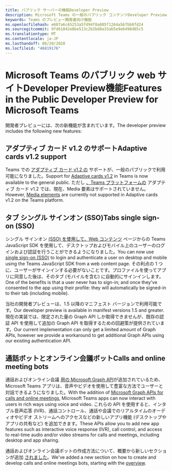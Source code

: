 ```yaml
---
title: パブリック サーバーの機能Developer Preview
description: Microsoft Teams の一般のパブリック コンテンツDeveloper Previewについて説明します
keywords: Teams のプレビュー開発者向け機能
ms.openlocfilehash: e607a6c65253a5fd94f8a805f1264a567bb8fd24
ms.sourcegitcommit: 9fd61042e8be513c2b2bd8a33ab5e9e6498d65c5
ms.translationtype: MT
ms.contentlocale: ja-JP
ms.lasthandoff: 08/20/2020
ms.locfileid: "46819176"
---
```

# <a name="features-in-the-public-developer-preview-for-microsoft-teams"></a><span data-ttu-id="58084-104">Microsoft Teams のパブリック web サイトDeveloper Preview機能</span><span class="sxs-lookup"><span data-stu-id="58084-104">Features in the Public Developer Preview for Microsoft Teams</span></span>

<span data-ttu-id="58084-105">開発者プレビューには、次の新機能が含まれています。</span><span class="sxs-lookup"><span data-stu-id="58084-105">The developer preview includes the following new features:</span></span>

## <a name="adaptive-cards-v12-support"></a><span data-ttu-id="58084-106">アダプティブ カード v1.2 のサポート</span><span class="sxs-lookup"><span data-stu-id="58084-106">Adaptive cards v1.2 support</span></span>

<span data-ttu-id="58084-107">Teams での [アダプティブ カード v1.2 の](https://github.com/microsoft/AdaptiveCards/releases/tag/v1.2.0) サポートが、一般のパブリックで利用可能になりました。</span><span class="sxs-lookup"><span data-stu-id="58084-107">Support for [Adaptive cards v1.2](https://github.com/microsoft/AdaptiveCards/releases/tag/v1.2.0) in Teams is now available to the general public.</span></span> <span data-ttu-id="58084-108">ただし [、Teams プラットフォームの](https://adaptivecards.io/explorer/Media.html) アダプティブ カード v1.2 では、現在、Media 要素はサポートされていません。</span><span class="sxs-lookup"><span data-stu-id="58084-108">However, [Media elements](https://adaptivecards.io/explorer/Media.html) are currently not supported in Adaptive cards v1.2 on the Teams platform.</span></span>

## <a name="tabs-single-sign-on-sso"></a><span data-ttu-id="58084-109">タブ シングル サインオン (SSO)</span><span class="sxs-lookup"><span data-stu-id="58084-109">Tabs single sign-on (SSO)</span></span>

<span data-ttu-id="58084-110">シングル サインオン [(SSO) を使用して、Web コンテンツ](~/tabs/how-to/authentication/auth-aad-sso.md) ページからの Teams JavaScript SDK を使用して、デスクトップおよびモバイル上のユーザーのログインおよび認証を行うことができるようになりました。</span><span class="sxs-lookup"><span data-stu-id="58084-110">You can now use [single sign-on (SSO)](~/tabs/how-to/authentication/auth-aad-sso.md) to login and authenticate a user on desktop and mobile using the Teams JavaScript SDK from a web content page.</span></span> <span data-ttu-id="58084-111">その利点の 1 つに、ユーザーがサインインする必要がないことです。プロファイルを使ってアプリに同意した後は、そのタブ (モバイルを含む) に自動的にサインインします。</span><span class="sxs-lookup"><span data-stu-id="58084-111">One of the benefits is that a user never has to sign-in; and once they've consented to the app using their profile: they will automatically be signed-in to their tab (including mobile).</span></span>

<span data-ttu-id="58084-112">当社の開発者プレビューは、1.5 以降のマニフェスト バージョンで利用可能です。</span><span class="sxs-lookup"><span data-stu-id="58084-112">Our developer preview is available in manifest versions 1.5 and greater.</span></span> <span data-ttu-id="58084-113">現在の実装では、限定された量の Graph API しか取得できませんが、既存の認証 API を使用して追加の Graph API を取得するための回避策が提供されています。</span><span class="sxs-lookup"><span data-stu-id="58084-113">Our current implementation can only get a limited amount of Graph APIs, however we provide a workaround to get additional Graph APIs using our existing authentication API.</span></span>

## <a name="calls-and-online-meeting-bots"></a><span data-ttu-id="58084-114">通話ボットとオンライン会議ボット</span><span class="sxs-lookup"><span data-stu-id="58084-114">Calls and online meeting bots</span></span>

<span data-ttu-id="58084-115">通話およびオンライン会議 [用の Microsoft Graph API](/graph/api/resources/communications-api-overview?view=graph-rest-beta)が追加されているため、Microsoft Teams アプリは、音声やビデオを使用して豊富な方法でユーザーと対話できるようになりました。</span><span class="sxs-lookup"><span data-stu-id="58084-115">With the addition of [Microsoft Graph APIs for calls and online meetings](/graph/api/resources/communications-api-overview?view=graph-rest-beta), Microsoft Teams apps can now interact with users in rich ways using voice and video.</span></span> <span data-ttu-id="58084-116">これらの API を使用すると、インタブル音声応答 (IVR)、通話コントロール、通話や会議でのリアルタイムのオーディオやビデオ ストリームへのアクセスなどの新しいアプリ機能 (デスクトップやアプリの共有など) を追加できます。</span><span class="sxs-lookup"><span data-stu-id="58084-116">These APIs allow you to add new app features such as interactive voice response (IVR), call control, and access to real-time audio and/or video streams for calls and meetings, including desktop and app sharing.</span></span>

<span data-ttu-id="58084-117">通話およびオンライン会議ボットの作成方法について、概要から新しいセクションが追加 [されました](~/bots/calls-and-meetings/calls-meetings-bots-overview.md)。</span><span class="sxs-lookup"><span data-stu-id="58084-117">We've added a new section on how to create and develop calls and online meetings bots, starting with the [overview](~/bots/calls-and-meetings/calls-meetings-bots-overview.md).</span></span>
